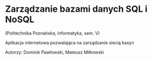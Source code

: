 # Zarządzanie bazami danych SQL i NoSQL
(Politechnika Poznańska, informatyka, sem. V)

Aplikacja internetowa pozwalająca na zarządzanie siecią kasyn

Autorzy: Dominik Pawłowski, Mateusz Miłkowski

 
